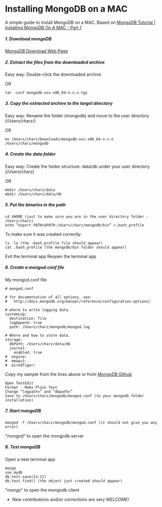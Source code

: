 Installing MongoDB on a MAC
================

A simple guide to install MongoDB on a MAC. Based on [MongoDB Tutorial | Installing MongoDB On A MAC - Part 1](https://www.youtube.com/watch?v=-GE2DpwfbW0)

##### 1. Download mongoDB
[MongoDB Download Web Page](https://www.mongodb.org/downloads)

##### 2. Extract the files from the downloaded archive
Easy way: Double-click the downloaded archive

OR
```
tar -zxvf mongodb-osx-x86_64-n.n.n.tgz
```

##### 3. Copy the extracted archive to the target directory
Easy way: Rename the folder (mongodb) and move to the user directory (/Users/charz/)

OR
```
mv /Users/charz/Downloads/mongodb-osx-x86_64-n.n.n /Users/charz/mongodb
```

##### 4. Create the data folder
Easy way: Create the folder structure: data/db under your user directory (/Users/charz)

OR
```
mkdir /Users/charz/data
mkdir /Users/charz/data/db
```

##### 5. Put the binaries in the path
```
cd $HOME (just to make sure you are in the user directory folder - /Users/charz)
echo “export PATH=$PATH:/Users/charz/mongodb/bin” >.bash_profile
```
To make sure it was created correctly:
```
ls -la (the .bash_profile file should appear)
cat .bash_profile (the mongodb/bin folder should appear)
```
Exit the terminal app
Reopen the terminal app

##### 6. Create a mongod.conf file
My mongod.conf file
```
# mongod.conf

# for documentation of all options, see:
#   http://docs.mongodb.org/manual/reference/configuration-options/

# where to write logging data.
systemLog:
  destination: file
  logAppend: true
  path: /Users/charz/mongodb/mongod.log

# Where and how to store data.
storage:
  dbPath: /Users/charz/data/db
  journal:
    enabled: true
#  engine:
#  mmapv1:
#  wiredTiger:
```

Copy my sample from the lines above or from [MongoDB Github](https://github.com/mongodb/mongo/blob/master/rpm/mongod.conf)
```
Open TextEdit
Format - Make Plain Text
Change “logpath=” and “dbpath=”
Save to /Users/charz/mongodb/mongod.conf (to your mongodb folder installation)
```

##### 7. Start mongoDB
```
mongod -f /Users/charz/mongodb/mongod.conf (it should not give you any error)
```
"mongod" to open the mongodb server

##### 8. Test mongoDB
Open a new terminal app
```
mongo
use mydb
db.test.save({a:1})
db.test.find() (the object just created should appear)
```
"mongo" to open the mongodb client

* New contributions and/or corrections are very WELCOME!
